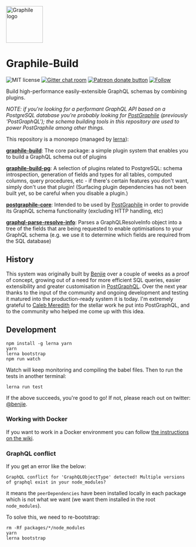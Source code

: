 <img width="100" height="100" title="Graphile logo" src="https://cdn.rawgit.com/graphile/graphile.github.io/a6225f8c3052df5c276ecef28aeb0cade1aec16a/logos/graphile.optimized.svg" />

# Graphile-Build

![MIT license](https://img.shields.io/npm/l/graphile-build.svg)
[![Gitter chat room](https://badges.gitter.im/graphile/postgraphile.svg)](https://gitter.im/graphile/postgraphile?utm_source=badge&utm_medium=badge&utm_campaign=pr-badge&utm_content=badge)
<span class="badge-patreon"><a href="https://patreon.com/benjie" title="Donate to this project using Patreon"><img src="https://img.shields.io/badge/patreon-donate-yellow.svg" alt="Patreon donate button" /></a></span>
[![Follow](https://img.shields.io/badge/twitter-@benjie-blue.svg)](https://twitter.com/benjie)

Build high-performance easily-extensible GraphQL schemas by combining plugins.

_NOTE: if you're looking for a performant GraphQL API based on a PostgreSQL database you're probably looking for [PostGraphile](https://github.com/graphile/postgraphile) (previously
'PostGraphQL'); the schema building tools in this repository are used to power PostGraphile among other things._

This repository is a monorepo (managed by [lerna][]):

**[graphile-build][]**: The core package: a simple plugin system that enables you to build a GraphQL schema out of plugins

**[graphile-build-pg][]**: A selection of plugins related to PostgreSQL: schema
introspection, generation of fields and types for all tables, computed columns,
query procedures, etc - if there's certain features you don't want, simply
don't use that plugin! (Surfacing plugin dependencies has not been built yet,
so be careful when you disable a plugin.)

**[postgraphile-core][]**: Intended to be used by [PostGraphile][] in
order to provide its GraphQL schema functionality (excluding HTTP handling, etc)

**[graphql-parse-resolve-info][]**: Parses a GraphQLResolveInfo object into a
tree of the fields that are being requested to enable optimisations to your
GraphQL schema (e.g. we use it to determine which fields are required from the
SQL database)

## History

This system was originally built by [Benjie](https://twitter.com/benjie) over a
couple of weeks as a proof of concept, growing out of a need for more efficient
SQL queries, easier extensibility and greater customisation in [PostGraphQL][postgraphile].
Over the next year thanks to the input of the community and ongoing development
and testing it matured into the production-ready system it is today. I'm
extremely grateful to [Caleb Meredith][] for the stellar work he put into
PostGraphQL, and to the community who helped me come up with this idea.

## Development

```
npm install -g lerna yarn
yarn
lerna bootstrap
npm run watch
```

Watch will keep monitoring and compiling the babel files. Then to run the tests in another terminal:

```
lerna run test
```

If the above succeeds, you're good to go! If not, please reach out on twitter:
[@benjie](https://twitter.com/benjie).

### Working with Docker

If you want to work in a Docker environment you can follow [the instructions on the wiki](https://github.com/graphile/graphile-build/wiki/Development-with-docker-compose).

### GraphQL conflict

If you get an error like the below:

`GraphQL conflict for 'GraphQLObjectType' detected! Multiple versions of graphql exist in your node_modules?`

it means the `peerDependencies` have been installed locally in each package
which is not what we want (we want them installed in the root `node_modules`).

To solve this, we need to re-bootstrap:

```
rm -Rf packages/*/node_modules
yarn
lerna bootstrap
```

[postgraphile]: https://github.com/graphile/postgraphile
[caleb meredith]: https://github.com/calebmer
[lerna]: https://github.com/lerna/lerna
[graphile-build]: packages/graphile-build/
[graphile-build-pg]: packages/graphile-build-pg/
[postgraphile-core]: packages/postgraphile-core/
[graphql-parse-resolve-info]: packages/graphql-parse-resolve-info/
